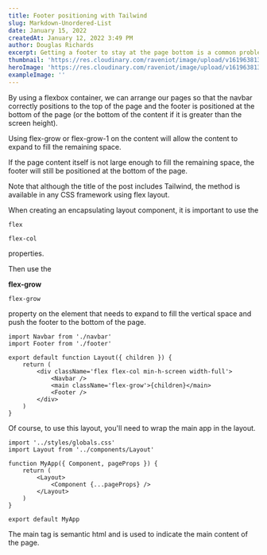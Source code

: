 ```yaml
---
title: Footer positioning with Tailwind
slug: Markdown-Unordered-List
date: January 15, 2022
createdAt: January 12, 2022 3:49 PM
author: Douglas Richards
excerpt: Getting a footer to stay at the page bottom is a common problem.
thumbnail: 'https://res.cloudinary.com/raveniot/image/upload/v1619638137/squares_pwjy6f.jpg'
heroImage: 'https://res.cloudinary.com/raveniot/image/upload/v1619638137/squares_pwjy6f.jpg'
exampleImage: ''
---
```


By using a flexbox container, we can arrange our pages so that the navbar correctly positions to the top of the page and the footer is positioned at the bottom of the page (or the bottom of the content if it is greater than the screen height).

Using flex-grow or flex-grow-1 on the content will allow the content to expand to fill the remaining space.

If the page content itself is not large enough to fill the remaining space, the footer will still be positioned at the bottom of the page.

Note that although the title of the post includes Tailwind, the method is available in any CSS framework using flex layout.

When creating an encapsulating layout component, it is important to use the

```
flex

flex-col
```

properties.

Then use the

**flex-grow**

```
flex-grow
```

property on the element that needs to expand to fill the vertical space and push the footer to the bottom of the page.

```
import Navbar from './navbar'
import Footer from './footer'

export default function Layout({ children }) {
	return (
		<div className='flex flex-col min-h-screen width-full'>
			<Navbar />
			<main className='flex-grow'>{children}</main>
			<Footer />
		</div>
	)
}
```

Of course, to use this layout, you'll need to wrap the main app in the layout.

```
import '../styles/globals.css'
import Layout from '../components/Layout'

function MyApp({ Component, pageProps }) {
	return (
		<Layout>
			<Component {...pageProps} />
		</Layout>
	)
}

export default MyApp
```

The main tag is semantic html and is used to indicate the main content of the page.
